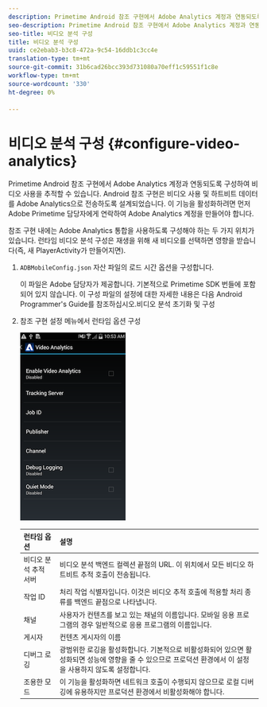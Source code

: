 ```yaml
---
description: Primetime Android 참조 구현에서 Adobe Analytics 계정과 연동되도록 구성하여 비디오 사용을 추적할 수 있습니다.
seo-description: Primetime Android 참조 구현에서 Adobe Analytics 계정과 연동되도록 구성하여 비디오 사용을 추적할 수 있습니다.
seo-title: 비디오 분석 구성
title: 비디오 분석 구성
uuid: ce2ebab3-b3c8-472a-9c54-16ddb1c3cc4e
translation-type: tm+mt
source-git-commit: 31b6cad26bcc393d731080a70eff1c59551f1c8e
workflow-type: tm+mt
source-wordcount: '330'
ht-degree: 0%

---
```



# 비디오 분석 구성 {#configure-video-analytics}

Primetime Android 참조 구현에서 Adobe Analytics 계정과 연동되도록 구성하여 비디오 사용을 추적할 수 있습니다. Android 참조 구현은 비디오 사용 및 하트비트 데이터를 Adobe Analytics으로 전송하도록 설계되었습니다. 이 기능을 활성화하려면 먼저 Adobe Primetime 담당자에게 연락하여 Adobe Analytics 계정을 만들어야 합니다.

참조 구현 내에는 Adobe Analytics 통합을 사용하도록 구성해야 하는 두 가지 위치가 있습니다. 런타임 비디오 분석 구성은 재생을 위해 새 비디오를 선택하면 영향을 받습니다(즉, 새 PlayerActivity가 만들어지면).

1. `ADBMobileConfig.json` 자산 파일의 로드 시간 옵션을 구성합니다.

   이 파일은 Adobe 담당자가 제공합니다. 기본적으로 Primetime SDK 번들에 포함되어 있지 않습니다. 이 구성 파일의 설정에 대한 자세한 내용은 다음 Android Programmer&#39;s Guide를 참조하십시오.비디오 분석 초기화 및 구성
1. 참조 구현 설정 메뉴에서 런타임 옵션 구성

   ![](assets/img_psdk_ref_impl_va-settings-menu.png)

   | 런타임 옵션 | 설명 |
   |---|---|
   | 비디오 분석 추적 서버 | 비디오 분석 백엔드 컬렉션 끝점의 URL. 이 위치에서 모든 비디오 하트비트 추적 호출이 전송됩니다. |
   | 작업 ID | 처리 작업 식별자입니다. 이것은 비디오 추적 호출에 적용할 처리 종류를 백엔드 끝점으로 나타냅니다. |
   | 채널 | 사용자가 컨텐츠를 보고 있는 채널의 이름입니다. 모바일 응용 프로그램의 경우 일반적으로 응용 프로그램의 이름입니다. |
   | 게시자 | 컨텐츠 게시자의 이름 |
   | 디버그 로깅 | 광범위한 로깅을 활성화합니다. 기본적으로 비활성화되어 있으면 활성화되면 성능에 영향을 줄 수 있으므로 프로덕션 환경에서 이 설정을 사용하지 않도록 설정합니다. |
   | 조용한 모드 | 이 기능을 활성화하면 네트워크 호출이 수행되지 않으므로 로컬 디버깅에 유용하지만 프로덕션 환경에서 비활성화해야 합니다. |